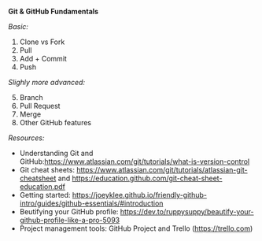 **Git & GitHub Fundamentals**

*Basic:*

1. Clone vs Fork
2. Pull
3. Add + Commit 
4. Push

*Slighly more advanced:*

5. Branch
6. Pull Request
6. Merge
8. Other GitHub features

*Resources:*
- Understanding Git and GitHub:https://www.atlassian.com/git/tutorials/what-is-version-control
- Git cheat sheets: https://www.atlassian.com/git/tutorials/atlassian-git-cheatsheet and https://education.github.com/git-cheat-sheet-education.pdf
- Getting started: https://joeyklee.github.io/friendly-github-intro/guides/github-essentials/#introduction
- Beutifying your GitHub profile: https://dev.to/ruppysuppy/beautify-your-github-profile-like-a-pro-5093
- Project management tools: GitHub Project and Trello (https://trello.com)

